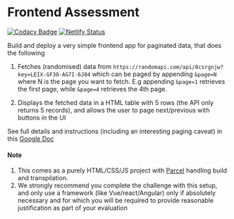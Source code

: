 # Frontend Assessment

[![Codacy Badge](https://api.codacy.com/project/badge/Grade/647c903cab9d4c77b305e38325364036)](https://app.codacy.com/gh/cyobiorah/frontend-starter?utm_source=github.com&utm_medium=referral&utm_content=cyobiorah/frontend-starter&utm_campaign=Badge_Grade_Settings)
[![Netlify Status](https://api.netlify.com/api/v1/badges/326714f1-52fe-4114-8926-6d614eac2246/deploy-status?branch=main)](https://app.netlify.com/sites/delicate-profiterole-b8d0e5/deploys)

Build and deploy a very simple frontend app for paginated data, that does the following

1.  Fetches (randomised) data from `https://randomapi.com/api/8csrgnjw?key=LEIX-GF3O-AG7I-6J84` which can be paged by appending `&page=N` where N is the page you want to fetch. E.g appending `&page=1` retrieves the first page, while `&page=4` retrieves the 4th page.

2.  Displays the fetched data in a HTML table with 5 rows (the API only returns 5 records), and allows the user to page next/previous with buttons in the UI

See full details and instructions (including an interesting paging caveat) in this [Google Doc](https://docs.google.com/document/d/1hGXXPykXqO6b9Z2pm55-2T83AIA39cQ3FQxtbGkoR5Y)

#### Note

1.  This comes as a purely HTML/CSS/JS project with [Parcel](https://parceljs.org/docs/) handling build and transpilation. 
2.  We strongly recommend you complete the challenge with this setup, and only use a framework (like Vue/react/Angular) only if absolutely necessary and for which you will be required to provide reasonable justification as part of your evaluation


